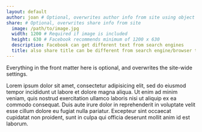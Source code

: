 ```yaml
---
layout: default
author: joan # Optional, overwrites author info from site using object in _data/authors.yml
share: # Optional, overwrites share info from site
  image: /path/to/image.jpg
  width: 1200 # Required if image is included
  height: 630 # Facebook recommends minimum of 1200 x 630
  description: Facebook can get different text from search engines
  title: also share title can be different from search engine/browser title
---
```


Everything in the front matter here is optional, and overwrites the site-wide
settings.

Lorem ipsum dolor sit amet, consectetur adipisicing elit, sed do eiusmod tempor incididunt ut labore et dolore magna aliqua. Ut enim ad minim veniam, quis nostrud exercitation ullamco laboris nisi ut aliquip ex ea commodo consequat. Duis aute irure dolor in reprehenderit in voluptate velit esse cillum dolore eu fugiat nulla pariatur. Excepteur sint occaecat cupidatat non proident, sunt in culpa qui officia deserunt mollit anim id est laborum.
